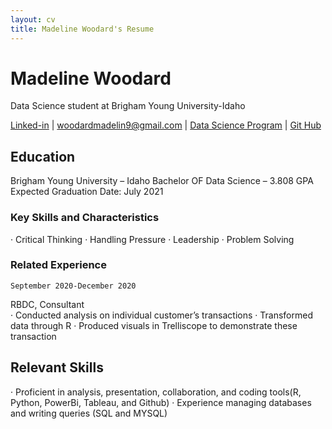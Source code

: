```yaml
---
layout: cv
title: Madeline Woodard's Resume
---
```


# Madeline Woodard
Data Science student at Brigham Young University-Idaho

<div id="webaddress">
<a href="https://www.linkedin.com/in/madeline-woodard-26373917b/">Linked-in</a>
| <a href="woodardmadelin9@gmail.com">woodardmadelin9@gmail.com</a>
 | <a href="https://byuidatascience.github.io/development.html">Data Science Program</a>
  | <a href="https://github.com/woodardmadeline">Git Hub</a>
</div>


## Education

Brigham Young University – Idaho Bachelor OF Data Science – 3.808 GPA
Expected Graduation Date: July 2021


### Key Skills and Characteristics
·	Critical Thinking
·	Handling Pressure
·	Leadership
·	Problem Solving	


### Related Experience
	
`September 2020-December 2020`

RBDC, Consultant                              
·	 Conducted analysis on individual customer’s transactions
·	Transformed data through R
·	Produced visuals in Trelliscope to demonstrate these transaction 


## Relevant Skills
·	Proficient in analysis, presentation, collaboration, and coding tools(R, Python, PowerBi, Tableau, and Github)
·	Experience managing databases and writing queries (SQL and MYSQL)


<!-- ### Footer

Last updated: December 2020-->


